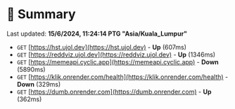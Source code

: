 # 📖 Summary
Last updated: **15/6/2024, 11:24:14 PTG "Asia/Kuala_Lumpur"**

- `GET` [https://hst.ujol.dev](https://hst.ujol.dev) - **Up** (607ms)
- `GET` [https://reddviz.ujol.dev](https://reddviz.ujol.dev) - **Up** (1346ms)
- `GET` [https://memeapi.cyclic.app](https://memeapi.cyclic.app) - **Down** (5890ms)
- `GET` [https://klik.onrender.com/health](https://klik.onrender.com/health) - **Down** (329ms)
- `GET` [https://dumb.onrender.com](https://dumb.onrender.com) - **Up** (362ms)
